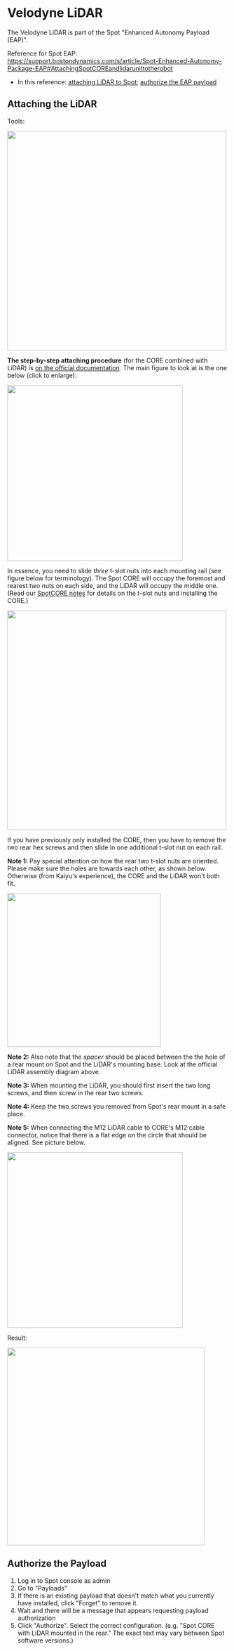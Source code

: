 # Velodyne LiDAR

The Velodyne LiDAR is part of the Spot "Enhanced Autonomy Payload (EAP)".

Reference for Spot EAP: https://support.bostondynamics.com/s/article/Spot-Enhanced-Autonomy-Package-EAP#AttachingSpotCOREandlidarunittotherobot
- In this reference: [attaching LiDAR to Spot](https://support.bostondynamics.com/s/article/Spot-Enhanced-Autonomy-Package-EAP#AttachingSpotCOREandlidarunittotherobot);
  [authorize the EAP payload](https://support.bostondynamics.com/s/article/Spot-Enhanced-Autonomy-Package-EAP#AuthorizingtheEAPpayload)

## Attaching the LiDAR

Tools:

<img src='https://user-images.githubusercontent.com/7720184/174318540-e441d3b0-fa8c-4f50-943e-d5bdad5148e7.png' width='500px'>


**The step-by-step attaching procedure** (for the CORE combined with LiDAR) is [on the official documentation](https://support.bostondynamics.com/s/article/Spot-Enhanced-Autonomy-Package-EAP#AttachingSpotCOREandlidarunittotherobot). The main figure to look at is the one below (click to enlarge):

<img src='https://user-images.githubusercontent.com/7720184/174313785-dae1b7b3-45e9-41f4-9cdd-38673690e21f.png' width='400px'>

In essence, you need to slide _three_ t-slot nuts into each mounting rail (see figure below for terminology). The Spot CORE will
occupy the foremost and rearest two nuts on each side, and the LiDAR will occupy the middle one. (Read our [SpotCORE notes](./SpotCORE.md) for details on the t-slot nuts and installing the CORE.)

   <img src='https://user-images.githubusercontent.com/7720184/174300757-dd6024e8-9c68-433d-a478-86457b91a2d6.png' width="500px">
   
If you have previously only installed the CORE, then you have to remove the two rear hex screws and then slide in one additional t-slot nut on each rail.

**Note 1:** Pay special attention on how the rear two t-slot nuts are oriented. Please make sure the holes are towards each other, as shown below. Otherwise (from Kaiyu's experience), the CORE and the LiDAR won't both fit.

   <img src='https://user-images.githubusercontent.com/7720184/174315042-f795cf71-9d10-4f30-9f06-736dd6ca4d48.png' width='350px'>


**Note 2:** Also note that the _spacer_ should be placed between the the hole of a rear mount on Spot and the LiDAR's mounting base. Look at the official LiDAR assembly diagram above.

**Note 3:** When mounting the LiDAR, you should first insert the two long screws, and then screw in the rear two screws.

**Note 4:** Keep the two screws you removed from Spot's rear mount in a safe place.

**Note 5:** When connecting the M12 LiDAR cable to CORE's M12 cable connector, notice that there is a flat edge on the circle that should be aligned. See picture below.

   <img src='https://user-images.githubusercontent.com/7720184/174316850-30de74b9-4017-45c9-8df8-c44926c98b90.png' width='400px'>

Result:

<img src='https://user-images.githubusercontent.com/7720184/174323298-9382d706-b22c-44c5-97c5-4225e81b34dc.png' width='450px'>



## Authorize the Payload
1. Log in to Spot console as admin
2. Go to "Payloads"
3. If there is an existing payload that doesn't match what you currently have installed, click "Forget" to remove it.
4. Wait and there will be a message that appears requesting payload authorization
5. Click "Authorize". Select the correct configuration. (e.g. "Spot CORE with LiDAR mounted in the rear." The exact text may vary between Spot software versions.)

